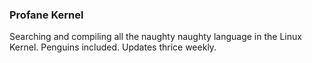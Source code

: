 ### Profane Kernel

Searching and compiling all the naughty naughty language in the Linux Kernel. Penguins included. Updates thrice weekly.

